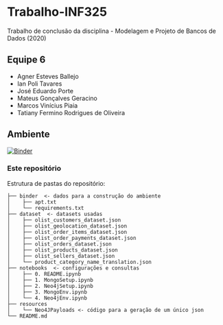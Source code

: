 # Trabalho-INF325
Trabalho de conclusão da disciplina - Modelagem e Projeto de Bancos de Dados (2020)

## Equipe 6

- Agner Esteves Ballejo 
- Ian Poli Tavares 
- José Eduardo Porte
- Mateus Gonçalves Geracino 
- Marcos Vinícius Piaia 
- Tatiany Fermino Rodrigues de Oliveira

## Ambiente

[![Binder](https://mybinder.org/badge_logo.svg)](https://mybinder.org/v2/gh/Equipe6-2020/Trabalho-INF325/master)

### Este repositório
Estrutura de pastas do repositório:
~~~
├── binder  <- dados para a construção do ambiente
│    ├── apt.txt
│    └── requirements.txt
├── dataset  <- datasets usadas
│    ├── olist_customers_dataset.json
│    ├── olist_geolocation_dataset.json
│    ├── olist_order_items_dataset.json
│    ├── olist_order_payments_dataset.json
│    ├── olist_orders_dataset.json
│    ├── olist_products_dataset.json
│    ├── olist_sellers_dataset.json
│    └── product_category_name_translation.json
├── notebooks  <- configurações e consultas
│    ├── 0. README.ipynb
│    ├── 1. MongoSetup.ipynb
│    ├── 2. Neo4jSetup.ipynb
│    ├── 3. MongoEnv.ipynb
│    └── 4. Neo4jEnv.ipynb
├── resources
│    └── Neo4JPayloads <- código para a geração de um único json
└── README.md
~~~
